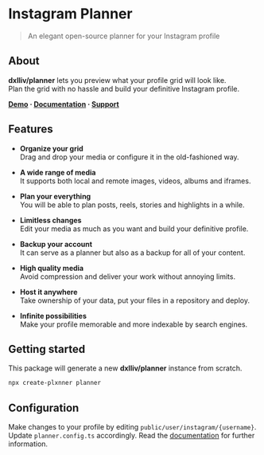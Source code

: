 # Instagram Planner

> An elegant open-source planner for your Instagram profile

## About

**dxlliv/planner** lets you preview what your profile grid will look like.  
Plan the grid with no hassle and build your definitive Instagram profile.

**[Demo](https://dxlliv.github.io/planner/) · [Documentation](https://dxlliv.github.io/planner/docs/) · [Support](https://patreon.com/dxlliv)**

## Features
- **Organize your grid**  
  Drag and drop your media or configure it in the old-fashioned way.


- **A wide range of media**  
  It supports both local and remote images, videos, albums and iframes.


- **Plan your everything**  
  You will be able to plan posts, reels, stories and highlights in a while.


- **Limitless changes**  
  Edit your media as much as you want and build your definitive profile.


- **Backup your account**  
  It can serve as a planner but also as a backup for all of your content.


- **High quality media**  
  Avoid compression and deliver your work without annoying limits.


- **Host it anywhere**  
  Take ownership of your data, put your files in a repository and deploy.


- **Infinite possibilities**  
  Make your profile memorable and more indexable by search engines.


## Getting started

This package will generate a new **dxlliv/planner** instance from scratch.  

```bash
npx create-plxnner planner
```

## Configuration

Make changes to your profile by editing `public/user/instagram/{username}`.  
Update `planner.config.ts` accordingly. Read the [documentation](https://dxlliv.github.io/planner/docs/) for further information.